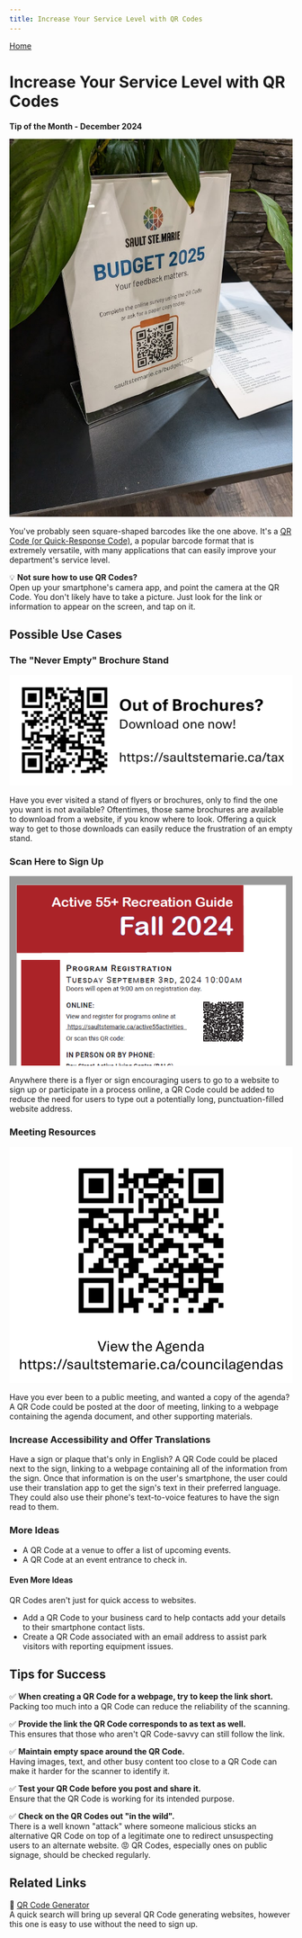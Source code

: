 ```yaml
---
title: Increase Your Service Level with QR Codes
---
```


[Home](https://cityssm.github.io/tip-of-the-month/)

# Increase Your Service Level with QR Codes

**Tip of the Month - December 2024**

![Budget 2025 Sign](budgetInput.jpg)

You've probably seen square-shaped barcodes like the one above.
It's a [QR Code (or Quick-Response Code)](https://en.wikipedia.org/wiki/QR_code),
a popular barcode format that is extremely versatile,
with many applications that can easily improve your department's service level.

💡 **Not sure how to use QR Codes?**<br />
Open up your smartphone's camera app, and point the camera at the QR Code.
You don't likely have to take a picture. Just look for the link or information to appear on the screen,
and tap on it.

## Possible Use Cases

### The "Never Empty" Brochure Stand

![Empty Tax Brochure Stand](taxBrochures.png)

Have you ever visited a stand of flyers or brochures, only to find the one you want is not available?
Oftentimes, those same brochures are available to download from a website, if you know where to look.
Offering a quick way to get to those downloads can easily reduce the frustration of an empty stand.

### Scan Here to Sign Up

![Active 55 Brochure](active55.png)

Anywhere there is a flyer or sign encouraging users to go to a website to sign up or participate in a process online,
a QR Code could be added to reduce the need for users to type out a potentially long, punctuation-filled
website address.

### Meeting Resources

![Council Agendas](councilAgendas.png)

Have you ever been to a public meeting, and wanted a copy of the agenda?
A QR Code could be posted at the door of meeting, linking to a webpage containing the agenda document,
and other supporting materials.

### Increase Accessibility and Offer Translations

Have a sign or plaque that's only in English?
A QR Code could be placed next to the sign, linking to a webpage containing all of the information from the sign.
Once that information is on the user's smartphone, the user could use their translation app
to get the sign's text in their preferred language.
They could also use their phone's text-to-voice features to have the sign read to them.

### More Ideas

- A QR Code at a venue to offer a list of upcoming events.
- A QR Code at an event entrance to check in.

#### Even More Ideas

QR Codes aren't just for quick access to websites.

- Add a QR Code to your business card to help contacts add your details to their smartphone contact lists.
- Create a QR Code associated with an email address to assist park visitors with reporting equipment issues.

## Tips for Success

✅ **When creating a QR Code for a webpage, try to keep the link short.**<br />
Packing too much into a QR Code can reduce the reliability of the scanning.

✅ **Provide the link the QR Code corresponds to as text as well.**<br />
This ensures that those who aren't QR Code-savvy can still follow the link.

✅ **Maintain empty space around the QR Code.**<br />
Having images, text, and other busy content too close to a QR Code
can make it harder for the scanner to identify it.

✅ **Test your QR Code before you post and share it.**<br />
Ensure that the QR Code is working for its intended purpose.

✅ **Check on the QR Codes out "in the wild".**<br />
There is a well known "attack" where someone malicious sticks an alternative QR Code on top of a legitimate one
to redirect unsuspecting users to an alternate website. 😡
QR Codes, especially ones on public signage, should be checked regularly.

## Related Links

🔗 [QR Code Generator](https://www.qr-code-generator.com/)<br />
A quick search will bring up several QR Code generating websites,
however this one is easy to use without the need to sign up.